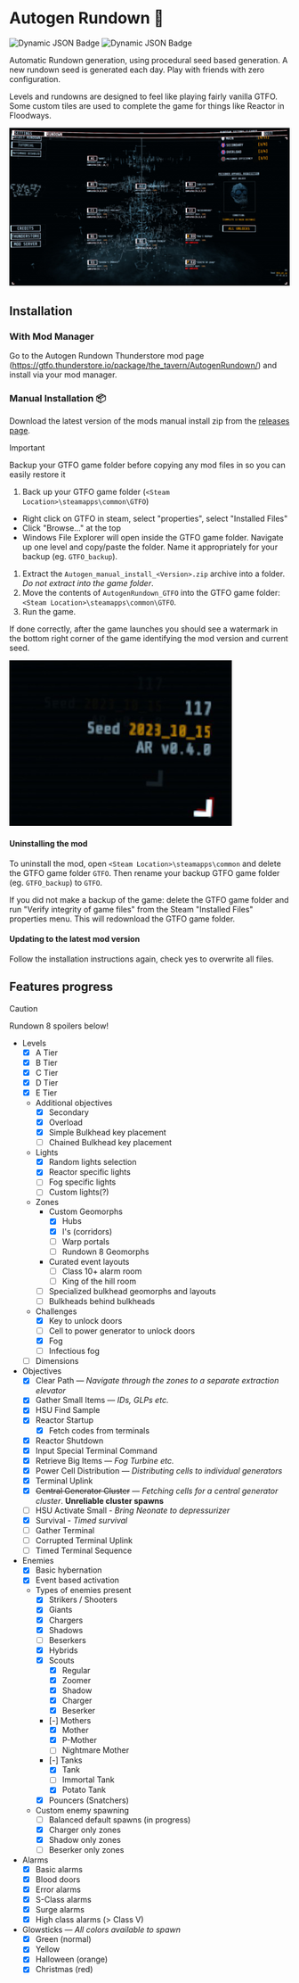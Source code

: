 # Autogen Rundown 🎲

![Dynamic JSON Badge](https://img.shields.io/badge/dynamic/json?url=https%3A%2F%2Fthunderstore.io%2Fapi%2Fexperimental%2Fpackage%2Fthe_tavern%2FAutogenRundown%2F&query=%24.latest.version_number&style=flat&label=Version&color=%2300aaff&cacheSeconds=10800)
![Dynamic JSON Badge](https://img.shields.io/badge/dynamic/json?url=https%3A%2F%2Fthunderstore.io%2Fapi%2Fv1%2Fpackage-metrics%2Fthe_tavern%2FAutogenRundown%2F&query=%24.downloads&suffix=%20downloads&style=flat&label=GTFO&color=%23c32918&cacheSeconds=10800)

<!--
* Can we have boosters generate progression for us

JQ Commands for checking blocks:

Check Alarm Persistent IDs for levellayout

  jq -r '.Blocks | map(select(.name | test("^[0-9]+_B1")) | {name, zones: .Zones | map({ChainedPuzzleToEnter})})' build/34855/GameData_LevelLayoutDataBlock_bin.json


TODO:
  * Use Zone Prefix Override to alert to specific tiles.
  * Enable unit tests again after fixing chained puzzles.

Seed: 201
* D3, Main bulkhead door spawned with secret tank and it looks buggy.
  Showed stealth door

Probably need to rework enemy sleeper spawning now with level planner

Seed: 2024_07_14
* D2: Error alarm turnoff in 775 does not unlock

Seed: 2024_07_08
* Check the local progression mod
* Boosters confirmed not working for modded rundowns
* Reduce chance of nightmare scout spawning on reactor levels. It requires specialized tool
  generally

Seed: 2024_07_07
* Can we change the reactor enemy waves to spawn from one direction?
  * Seems like yes but only if we build right next to the elevator drop.

Seed: 2024_06_27
* Check I-Geo, seems to not be spawning bridge. Maybe a geomorph is missing now?

Seed: 2024_06_25
* Level lockup: E1
-->

Automatic Rundown generation, using procedural seed based generation. A new rundown seed is generated each day. Play with friends with zero configuration.

Levels and rundowns are designed to feel like playing fairly vanilla GTFO. Some custom tiles are used to complete the game for things like Reactor in Floodways.

![Rundown Preview](https://github.com/brgmnn/autogen-rundown/blob/1aeb44424053e812f7b055f14a5045cbddcbc6c8/docs/rundown_preview.jpg?raw=true "Rundown Preview")

## Installation

### With Mod Manager

Go to the Autogen Rundown Thunderstore mod page (https://gtfo.thunderstore.io/package/the_tavern/AutogenRundown/) and install via your mod manager.

### Manual Installation 📦
Download the latest version of the mods manual install zip from the [releases page](https://github.com/brgmnn/autogen-rundown/releases/latest).

> [!IMPORTANT]
> Backup your GTFO game folder before copying any mod files in so you can easily restore it

1. Back up your GTFO game folder (`<Steam Location>\steamapps\common\GTFO`)
  * Right click on GTFO in steam, select "properties", select "Installed Files"
  * Click "Browse..." at the top
  * Windows File Explorer will open inside the GTFO game folder. Navigate up one level and copy/paste the folder. Name it appropriately for your backup (eg. `GTFO_backup`).
1. Extract the `Autogen_manual_install_<Version>.zip` archive into a folder. *Do not extract into the game folder*.
2. Move the contents of `AutogenRundown_GTFO` into the GTFO game folder: `<Steam Location>\steamapps\common\GTFO`.
3. Run the game.

If done correctly, after the game launches you should see a watermark in the bottom right corner of the game identifying the mod version and current seed.

![GTFO Watermark](docs/watermark.jpg)

#### Uninstalling the mod

To uninstall the mod, open `<Steam Location>\steamapps\common` and delete the GTFO game folder `GTFO`. Then rename your backup GTFO game folder (eg. `GTFO_backup`) to `GTFO`.

If you did not make a backup of the game: delete the GTFO game folder and run "Verify integrity of game files" from the Steam "Installed Files" properties menu. This will redownload the GTFO game folder.

#### Updating to the latest mod version

Follow the installation instructions again, check yes to overwrite all files.

## Features progress

> [!CAUTION]
> Rundown 8 spoilers below!

* Levels
  * [x] A Tier
  * [x] B Tier
  * [x] C Tier
  * [x] D Tier
  * [x] E Tier
  * Additional objectives
    * [x] Secondary
    * [x] Overload
    * [x] Simple Bulkhead key placement
    * [ ] Chained Bulkhead key placement
  * Lights
    * [x] Random lights selection
    * [x] Reactor specific lights
    * [ ] Fog specific lights
    * [ ] Custom lights(?)
  * Zones
    * Custom Geomorphs
      * [x] Hubs
      * [x] I's (corridors)
      * [ ] Warp portals
      * [ ] Rundown 8 Geomorphs
    * Curated event layouts
      * [ ] Class 10+ alarm room
      * [ ] King of the hill room
    * [ ] Specialized bulkhead geomorphs and layouts
    * [ ] Bulkheads behind bulkheads
  * Challenges
    * [x] Key to unlock doors
    * [ ] Cell to power generator to unlock doors
    * [x] Fog
    * [ ] Infectious fog
  * [ ] Dimensions
* Objectives
  * [x] Clear Path — *Navigate through the zones to a separate extraction elevator*
  * [x] Gather Small Items — *IDs, GLPs etc.*
  * [x] HSU Find Sample
  * [x] Reactor Startup
    * [x] Fetch codes from terminals
  * [x] Reactor Shutdown
  * [x] Input Special Terminal Command
  * [x] Retrieve Big Items — *Fog Turbine etc.*
  * [x] Power Cell Distribution — *Distributing cells to individual generators*
  * [x] Terminal Uplink
  * [x] ~~Central Generator Cluster~~ — *Fetching cells for a central generator cluster*. **Unreliable cluster spawns**
  * [ ] HSU Activate Small - *Bring Neonate to depressurizer*
  * [x] Survival - *Timed survival*
  * [ ] Gather Terminal
  * [ ] Corrupted Terminal Uplink
  * [ ] Timed Terminal Sequence
* Enemies
  * [x] Basic hybernation
  * [x] Event based activation
  * Types of enemies present
    * [x] Strikers / Shooters
    * [x] Giants
    * [x] Chargers
    * [x] Shadows
    * [ ] Beserkers
    * [x] Hybrids
    * [x] Scouts
      * [x] Regular
      * [x] Zoomer
      * [x] Shadow
      * [x] Charger
      * [x] Beserker
    * [-] Mothers
      * [x] Mother
      * [x] P-Mother
      * [ ] Nightmare Mother
    * [-] Tanks
      * [x] Tank
      * [ ] Immortal Tank
      * [x] Potato Tank
    * [x] Pouncers (Snatchers)
  * Custom enemy spawning
    * [ ] Balanced default spawns (in progress)
    * [x] Charger only zones
    * [x] Shadow only zones
    * [ ] Beserker only zones
* Alarms
  * [x] Basic alarms
  * [x] Blood doors
  * [x] Error alarms
  * [x] S-Class alarms
  * [x] Surge alarms
  * [x] High class alarms (> Class V)
* Glowsticks — *All colors available to spawn*
  * [x] Green (normal)
  * [x] Yellow
  * [x] Halloween (orange)
  * [x] Christmas (red)

